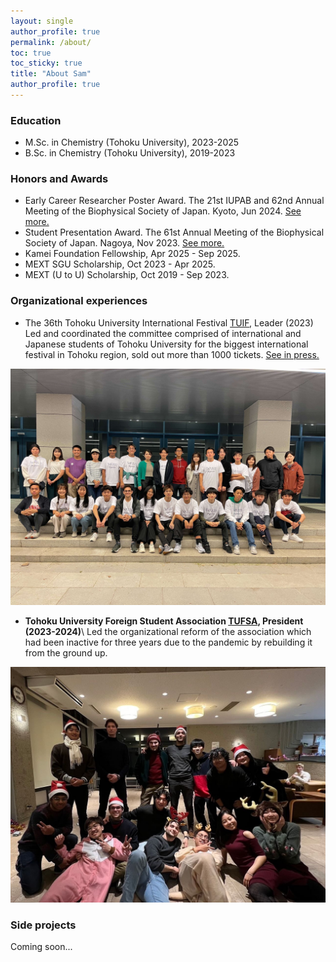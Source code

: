 ```yaml
---
layout: single
author_profile: true
permalink: /about/
toc: true
toc_sticky: true
title: "About Sam"
author_profile: true
---
```

### Education
* M.Sc. in Chemistry (Tohoku University), 2023-2025
* B.Sc. in Chemistry (Tohoku University), 2019-2023

### Honors and Awards
* Early Career Researcher Poster Award. The 21st IUPAB and 62nd Annual Meeting of the Biophysical Society of Japan. Kyoto, Jun 2024. [See more.](https://www2.tagen.tohoku.ac.jp/lab/news_award/20240717/)
* Student Presentation Award. The 61st Annual Meeting of the Biophysical Society of Japan. Nagoya, Nov 2023. [See more.](https://www.biophys.jp/ann/ann01_13.html)
* Kamei Foundation Fellowship, Apr 2025 - Sep 2025.
* MEXT SGU Scholarship, Oct 2023 - Apr 2025.
* MEXT (U to U) Scholarship, Oct 2019 - Sep 2023.

### Organizational experiences
* The 36th Tohoku University International Festival [TUIF](https://www.tufsa.net/tuif2023/dashboard), Leader (2023)
Led and coordinated the committee comprised of international and Japanese students of Tohoku University for the biggest international festival in Tohoku region, sold out more than 1000 tickets. [See in press.](https://www.tohoku.ac.jp/en/news/university_news/36th_tohoku_university_international_festival.html)

![image tooltip here](/assets/images/about/tuif_members.jpg)

* **Tohoku University Foreign Student Association [TUFSA](https://www.tufsa.net/), President (2023-2024)**\\
Led the organizational reform of the association which had been inactive for three years due to the pandemic by rebuilding it from the ground up.

![image tooltip here](/assets/images/about/tufsa_members.jpg)

### Side projects
Coming soon...